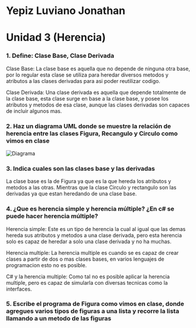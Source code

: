 # Yepiz Luviano Jonathan
# Unidad 3 (Herencia)


### 1.  Define: Clase Base, Clase Derivada
Clase Base: La clase base es aquella que no depende de ninguna otra base, por lo regular esta clase se utiliza para heredar diversos metodos y atributos a las clases derivadas para asi poder reutilizar codigo.

Clase Derivada: Una clase derivada es aquella que depende totalmente de la clase base, esta clase surge en base a la clase base, y posee los atributos y metodos de esa clase, aunque las clases derivadas son capaces de incluir algunos mas.

### 2.  Haz un diagrama UML donde se muestre la relación de herencia entre las  clases Figura, Recangulo y Circulo como vimos en clase
![Diagrama](./Imagenes/Figuras.jpg)

### 3. Indica cuales son las clases base y las derivadas

La clase base es la de Figura ya que es la que hereda los atributos y metodos a las otras.
Mientras que la clase Circulo y rectangulo son las derivadas ya que estan heredando de una clase base.

### 4. ¿Que es herencia simple y herencia múltiple? ¿En c# se puede hacer herencia múltiple?
Herencia simple: Este es un tipo de herencia la cual al igual que las demas hereda sus atributos y metodos a una clase derivada, pero esta herencia solo es capaz de heredar a solo una clase derivada y no ha muchas.

Herencia multiple: La herencia multiple es cuando se es capaz de crear clases a partir de dos o mas clases bases, en varios lenguajes de programacion esto no es posible.

C# y la herencia multiple: Como tal no es posible aplicar la herencia multiple, pero es capaz de simularla con diversas tecnicas como la interfaces.

###  5. Escribe el programa de Figura como vimos en clase, donde agregues varios tipos de figuras a una lista y recorre la lista llamando a un metodo de las figuras



      

